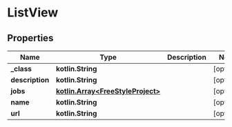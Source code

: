
# ListView

## Properties
Name | Type | Description | Notes
------------ | ------------- | ------------- | -------------
**_class** | **kotlin.String** |  |  [optional]
**description** | **kotlin.String** |  |  [optional]
**jobs** | [**kotlin.Array&lt;FreeStyleProject&gt;**](FreeStyleProject.md) |  |  [optional]
**name** | **kotlin.String** |  |  [optional]
**url** | **kotlin.String** |  |  [optional]



